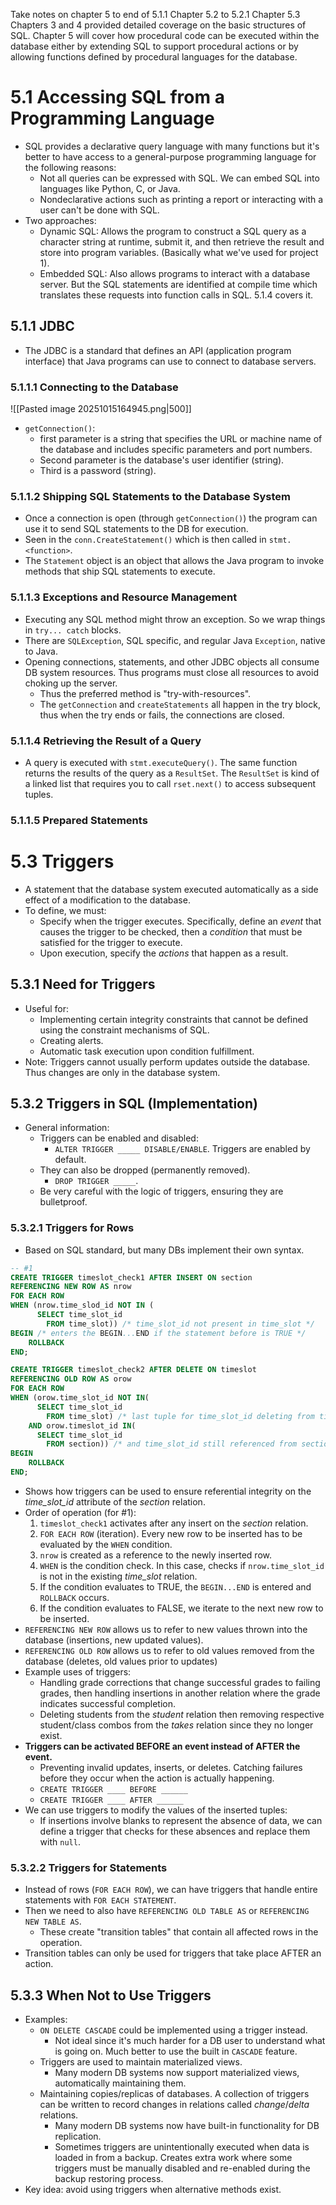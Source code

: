 Take notes on chapter 5 to end of 5.1.1
Chapter 5.2 to 5.2.1
Chapter 5.3
Chapters 3 and 4 provided detailed coverage on the basic structures of SQL.
Chapter 5 will cover how procedural code can be executed within the database either by extending SQL to support procedural actions or by allowing functions defined by procedural languages for the database.

# 5.1 Accessing SQL from a Programming Language
- SQL provides a declarative query language with many functions but it's better to have access to a general-purpose programming language for the following reasons:
	- Not all queries can be expressed with SQL. We can embed SQL into languages like Python, C, or Java.
	- Nondeclarative actions such as printing a report or interacting with a user can't be done with SQL.
- Two approaches:
	- Dynamic SQL: Allows the program to construct a SQL query as a character string at runtime, submit it, and then retrieve the result and store into program variables. (Basically what we've used for project 1).
	- Embedded SQL: Also allows programs to interact with a database server. But the SQL statements are identified at compile time which translates these requests into function calls in SQL. 5.1.4 covers it.
## 5.1.1 JDBC
- The JDBC is a standard that defines an API (application program interface) that Java programs can use to connect to database servers.
### 5.1.1.1 Connecting to the Database
![[Pasted image 20251015164945.png|500]]
- `getConnection()`: 
	- first parameter is a string that specifies the URL or machine name of the database and includes specific parameters and port numbers.
	- Second parameter is the database's user identifier (string).
	- Third is a password (string).
### 5.1.1.2 Shipping SQL Statements to the Database System
- Once a connection is open (through `getConnection()`) the program can use it to send SQL statements to the DB for execution.
- Seen in the `conn.CreateStatement()` which is then called in `stmt.<function>`.
- The `Statement` object is an object that allows the Java program to invoke methods that ship SQL statements to execute.
### 5.1.1.3 Exceptions and Resource Management
- Executing any SQL method might throw an exception. So we wrap things in `try... catch` blocks.
- There are `SQLException`, SQL specific, and regular Java `Exception`, native to Java.
- Opening connections, statements, and other JDBC objects all consume DB system resources. Thus programs must close all resources to avoid choking up the server.
	- Thus the preferred method is "try-with-resources".
	- The `getConnection` and `createStatements` all happen in the try block, thus when the try ends or fails, the connections are closed.
### 5.1.1.4 Retrieving the Result of a Query
- A query is executed with `stmt.executeQuery()`. The same function returns the results of the query as a `ResultSet`. The `ResultSet` is kind of a linked list that requires you to call `rset.next()` to access subsequent tuples.
### 5.1.1.5 Prepared Statements


# 5.3 Triggers
- A statement that the database system executed automatically as a side effect of a modification to the database.
- To define, we must:
	- Specify when the trigger executes. Specifically, define an *event* that causes the trigger to be checked, then a *condition* that must be satisfied for the trigger to execute.
	- Upon execution, specify the *actions* that happen as a result.
## 5.3.1 Need for Triggers
- Useful for:
	- Implementing certain integrity constraints that cannot be defined using the constraint mechanisms of SQL.
	- Creating alerts.
	- Automatic task execution upon condition fulfillment.
- Note: Triggers cannot usually perform updates outside the database. Thus changes are only in the database system.
## 5.3.2 Triggers in SQL (Implementation)
- General information:
	- Triggers can be enabled and disabled:
		- `ALTER TRIGGER _____ DISABLE/ENABLE`. Triggers are enabled by default.
	- They can also be dropped (permanently removed).
		- `DROP TRIGGER _____`.
	- Be very careful with the logic of triggers, ensuring they are bulletproof.
### 5.3.2.1 Triggers for Rows
- Based on SQL standard, but many DBs implement their own syntax.
```sql
-- #1
CREATE TRIGGER timeslot_check1 AFTER INSERT ON section
REFERENCING NEW ROW AS nrow
FOR EACH ROW
WHEN (nrow.time_slod_id NOT IN (
	  SELECT time_slot_id
	    FROM time_slot)) /* time_slot_id not present in time_slot */
BEGIN /* enters the BEGIN...END if the statement before is TRUE */
	ROLLBACK
END;

CREATE TRIGGER timeslot_check2 AFTER DELETE ON timeslot
REFERENCING OLD ROW AS orow
FOR EACH ROW
WHEN (orow.time_slot_id NOT IN(
	  SELECT time_slot_id
		FROM time_slot) /* last tuple for time_slot_id deleting from time_slot */
	AND orow.timeslot_id IN(
	  SELECT time_slot_id
		FROM section)) /* and time_slot_id still referenced from section */
BEGIN
	ROLLBACK
END;
```
- Shows how triggers can be used to ensure referential integrity on the *time_slot_id* attribute of the *section* relation.
- Order of operation (for #1):
	1. `timeslot_check1` activates after any insert on the *section* relation.
	2. `FOR EACH ROW` (iteration). Every new row to be inserted has to be evaluated by the `WHEN` condition.
	3. `nrow` is created as a reference to the newly inserted row.
	4. `WHEN` is the condition check. In this case, checks if `nrow.time_slot_id` is not in the existing *time_slot* relation.
	5. If the condition evaluates to TRUE, the `BEGIN...END` is entered and `ROLLBACK` occurs.
	6. If the condition evaluates to FALSE, we iterate to the next new row to be inserted.
- `REFERENCING NEW ROW` allows us to refer to new values thrown into the database (insertions, new updated values).
- `REFERENCING OLD ROW` allows us to refer to old values removed from the database (deletes, old values prior to updates)
- Example uses of triggers:
	- Handling grade corrections that change successful grades to failing grades, then handling insertions in another relation where the grade indicates successful completion.
	- Deleting students from the *student* relation then removing respective student/class combos from the *takes* relation since they no longer exist.
- **Triggers can be activated BEFORE an event instead of AFTER the event.**
	- Preventing invalid updates, inserts, or deletes. Catching failures before they occur when the action is actually happening.
	- `CREATE TRIGGER ____ BEFORE ______`
	- `CREATE TRIGGER ____ AFTER ______`
- We can use triggers to modify the values of the inserted tuples:
	- If insertions involve blanks to represent the absence of data, we can define a trigger that checks for these absences and replace them with `null`.
### 5.3.2.2 Triggers for Statements
- Instead of rows (`FOR EACH ROW`), we can have triggers that handle entire statements with `FOR EACH STATEMENT`.
- Then we need to also have `REFERENCING OLD TABLE AS` or `REFERENCING NEW TABLE AS`.
	- These create "transition tables" that contain all affected rows in the operation.
- Transition tables can only be used for triggers that take place AFTER an action.
## 5.3.3 When Not to Use Triggers
- Examples:
	- `ON DELETE CASCADE` could be implemented using a trigger instead.
		- Not ideal since it's much harder for a DB user to understand what is going on. Much better to use the built in `CASCADE` feature.
	- Triggers are used to maintain materialized views.
		- Many modern DB systems now support materialized views, automatically maintaining them.
	- Maintaining copies/replicas of databases. A collection of triggers can be written to record changes in relations called *change*/*delta* relations.
		- Many modern DB systems now have built-in functionality for DB replication.
		- Sometimes triggers are unintentionally executed when data is loaded in from a backup. Creates extra work where some triggers must be manually disabled and re-enabled during the backup restoring process.
- Key idea: avoid using triggers when alternative methods exist.